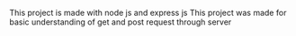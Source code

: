 This project is made with node js and express js 
This project was made for basic understanding of get and post request through server
